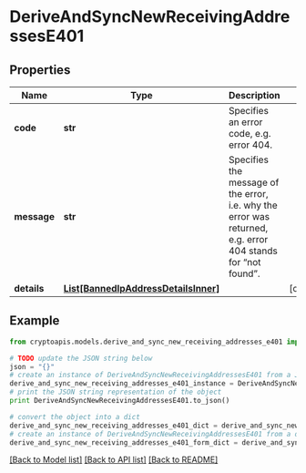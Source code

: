 # DeriveAndSyncNewReceivingAddressesE401


## Properties
Name | Type | Description | Notes
------------ | ------------- | ------------- | -------------
**code** | **str** | Specifies an error code, e.g. error 404. | 
**message** | **str** | Specifies the message of the error, i.e. why the error was returned, e.g. error 404 stands for “not found”. | 
**details** | [**List[BannedIpAddressDetailsInner]**](BannedIpAddressDetailsInner.md) |  | [optional] 

## Example

```python
from cryptoapis.models.derive_and_sync_new_receiving_addresses_e401 import DeriveAndSyncNewReceivingAddressesE401

# TODO update the JSON string below
json = "{}"
# create an instance of DeriveAndSyncNewReceivingAddressesE401 from a JSON string
derive_and_sync_new_receiving_addresses_e401_instance = DeriveAndSyncNewReceivingAddressesE401.from_json(json)
# print the JSON string representation of the object
print DeriveAndSyncNewReceivingAddressesE401.to_json()

# convert the object into a dict
derive_and_sync_new_receiving_addresses_e401_dict = derive_and_sync_new_receiving_addresses_e401_instance.to_dict()
# create an instance of DeriveAndSyncNewReceivingAddressesE401 from a dict
derive_and_sync_new_receiving_addresses_e401_form_dict = derive_and_sync_new_receiving_addresses_e401.from_dict(derive_and_sync_new_receiving_addresses_e401_dict)
```
[[Back to Model list]](../README.md#documentation-for-models) [[Back to API list]](../README.md#documentation-for-api-endpoints) [[Back to README]](../README.md)


